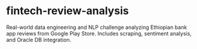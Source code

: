 # fintech-review-analysis
Real-world data engineering and NLP challenge analyzing Ethiopian bank app reviews from Google Play Store. Includes scraping, sentiment analysis, and Oracle DB integration.
